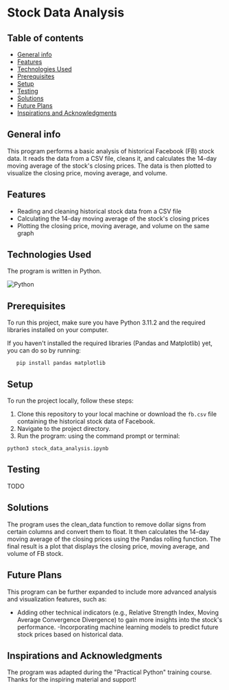 # Stock Data Analysis

## Table of contents
* [General info](#general-info)
* [Features](#features)
* [Technologies Used](#technologies-used)
* [Prerequisites](#prerequisites)
* [Setup](#setup)
* [Testing](#testing)
* [Solutions](#solutions)
* [Future Plans](#future-plans)
* [Inspirations and Acknowledgments](#inspirations-and-acknowledgments)

## General info
This program performs a basic analysis of historical Facebook (FB) stock data. It reads the data from a CSV file, cleans it, and calculates the 14-day moving average of the stock's closing prices. The data is then plotted to visualize the closing price, moving average, and volume.

## Features
* Reading and cleaning historical stock data from a CSV file
* Calculating the 14-day moving average of the stock's closing prices
* Plotting the closing price, moving average, and volume on the same graph

## Technologies Used
The program is written in Python.

![Python](https://img.shields.io/badge/python-3670A0?style=for-the-badge&logo=python&logoColor=ffdd54)

## Prerequisites
To run this project, make sure you have Python 3.11.2 and the required libraries installed on your computer.  

If you haven't installed the required libraries (Pandas and Matplotlib) yet, you can do so by running:

```
   pip install pandas matplotlib
```
## Setup
To run the project locally, follow these steps:

1. Clone this repository to your local machine or download the `fb.csv` file containing the historical stock data of Facebook.
2. Navigate to the project directory.
3. Run the program: using the command prompt or terminal:
```
python3 stock_data_analysis.ipynb
```

## Testing

TODO

## Solutions
The program uses the clean_data function to remove dollar signs from certain columns and convert them to float. It then calculates the 14-day moving average of the closing prices using the Pandas rolling function. The final result is a plot that displays the closing price, moving average, and volume of FB stock.

## Future Plans
This program can be further expanded to include more advanced analysis and visualization features, such as:

- Adding other technical indicators (e.g., Relative Strength Index, Moving Average Convergence Divergence) to gain more insights into the stock's performance.
-Incorporating machine learning models to predict future stock prices based on historical data.


## Inspirations and Acknowledgments
The program was adapted during the "Practical Python" training course. Thanks for the inspiring material and support!